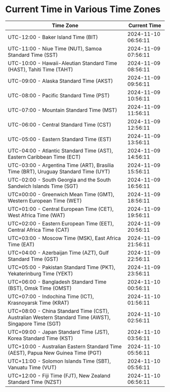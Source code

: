 # Current Time in Various Time Zones

| Time Zone | Current Time |
|-----------|--------------|
| UTC-12:00 - Baker Island Time (BIT) | 2024-11-10 06:56:11 |
| UTC-11:00 - Niue Time (NUT), Samoa Standard Time (SST) | 2024-11-09 07:56:11 |
| UTC-10:00 - Hawaii-Aleutian Standard Time (HAST), Tahiti Time (TAHT) | 2024-11-09 08:56:11 |
| UTC-09:00 - Alaska Standard Time (AKST) | 2024-11-09 09:56:11 |
| UTC-08:00 - Pacific Standard Time (PST) | 2024-11-09 10:56:11 |
| UTC-07:00 - Mountain Standard Time (MST) | 2024-11-09 11:56:11 |
| UTC-06:00 - Central Standard Time (CST) | 2024-11-09 12:56:11 |
| UTC-05:00 - Eastern Standard Time (EST) | 2024-11-09 13:56:11 |
| UTC-04:00 - Atlantic Standard Time (AST), Eastern Caribbean Time (ECT) | 2024-11-09 14:56:11 |
| UTC-03:00 - Argentina Time (ART), Brasília Time (BRT), Uruguay Standard Time (UYT) | 2024-11-09 15:56:11 |
| UTC-02:00 - South Georgia and the South Sandwich Islands Time (SGT) | 2024-11-09 16:56:11 |
| UTC±00:00 - Greenwich Mean Time (GMT), Western European Time (WET) | 2024-11-09 18:56:11 |
| UTC+01:00 - Central European Time (CET), West Africa Time (WAT) | 2024-11-09 19:56:11 |
| UTC+02:00 - Eastern European Time (EET), Central Africa Time (CAT) | 2024-11-09 20:56:11 |
| UTC+03:00 - Moscow Time (MSK), East Africa Time (EAT) | 2024-11-09 21:56:11 |
| UTC+04:00 - Azerbaijan Time (AZT), Gulf Standard Time (GST) | 2024-11-09 22:56:11 |
| UTC+05:00 - Pakistan Standard Time (PKT), Yekaterinburg Time (YEKT) | 2024-11-09 23:56:11 |
| UTC+06:00 - Bangladesh Standard Time (BST), Omsk Time (OMST) | 2024-11-10 00:56:11 |
| UTC+07:00 - Indochina Time (ICT), Krasnoyarsk Time (KRAT) | 2024-11-10 01:56:11 |
| UTC+08:00 - China Standard Time (CST), Australian Western Standard Time (AWST), Singapore Time (SGT) | 2024-11-10 02:56:11 |
| UTC+09:00 - Japan Standard Time (JST), Korea Standard Time (KST) | 2024-11-10 03:56:11 |
| UTC+10:00 - Australian Eastern Standard Time (AEST), Papua New Guinea Time (PGT) | 2024-11-10 05:56:11 |
| UTC+11:00 - Solomon Islands Time (SBT), Vanuatu Time (VUT) | 2024-11-10 05:56:11 |
| UTC+12:00 - Fiji Time (FJT), New Zealand Standard Time (NZST) | 2024-11-10 06:56:11 |

